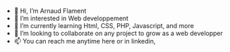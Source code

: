 - 👋 Hi, I’m Arnaud Flament
- 👀 I’m interested in Web developpement
- 🌱 I’m currently learning Html, CSS, PHP, Javascript, and more
- 💞️ I’m looking to collaborate on any project to grow as a web developper
- 📫 You can reach me anytime here or in linkedin,

<!---
ArnaudFlament35/ArnaudFlament35 is a ✨ special ✨ repository because its `README.md` (this file) appears on your GitHub profile.
You can click the Preview link to take a look at your changes.
--->
